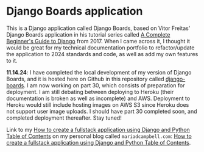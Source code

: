 # Django Boards application

This is a Django application called Django Boards, based on Vitor Freitas' Django Boards application in his tutorial series called [A Complete Beginner's Guide to Django](https://simpleisbetterthancomplex.com/series/beginners-guide/1.11/) from 2017. When I came across it, I thought it would be great for my technical documentation portfolio to refactor/update the application to 2024 standards and code, as well as add my own features to it.

**11.14.24**: I have completed the local development of my version of Django Boards, and it is hosted here on Github in this repository called [django-boards](https://github.com/interglobalmedia/django-boards/tree/main). I am now working on part 30, which consists of preparation for deployment. I am still debating between deploying to Heroku (their documentation is broken as well as incomplete) and AWS. Deployment to Heroku would still include hosting images on AWS S3 since Heroku does not support user image uploads. I should have part 30 completed soon, and completed deployment thereafter. Stay tuned!

Link to my [How to create a fullstack application using Django and Python Table of Contents](/blog/how-to-create-a-fullstack-application-using-django-and-python-table-of-contents) on my personal blog called `mariadcampbell.com`: [How to create a fullstack application using Django and Python Table of Contents](/blog/how-to-create-a-fullstack-application-using-django-and-python-table-of-contents).